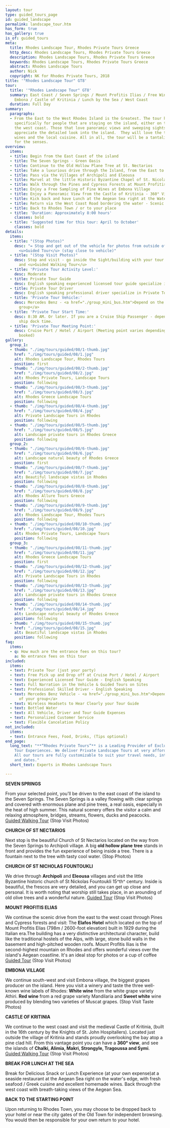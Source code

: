 ```yaml
---
layout: tour
type: guided_tours_page
id: guided_landscape
permalink: landscape_tour.htm
has_form: true
has_gallery: true
is_of: guided_tours
meta:
  title: Rhodes Landscape Tour, Rhodes Private Tours Greece
  http_desc: Rhodes Landscape Tours, Rhodes Private Tours Greece
  description: Rhodes Landscape Tours, Rhodes Private Tours Greece
  keywords: Rhodes Landscape Tours, Rhodes Private Tours Greece
  abstract: Rhodes Landscape Tours
  author: Nick
  copyright: NK for Rhodes Private Tours, 2018
title: '"Rhodes Landscape Tour" GT8'
tour:
  title: '"Rhodes Landscape Tour" GT8'
  summary: East Coast / Seven Springs / Mount Profitis Ilias / Free Wine Taste in
    Embona / Castle of Kritinia / Lunch by the Sea / West Coast
  duration: Full Day
summary:
  paragraphs:
  - From the East to the West Rhodes Island is the Greatest. The tour has been designed
    specifically for people that are staying on the island, either on the east or
    the west coast. Those that love panoramic views and sweeping sights will fully
    appreciate the detailed look into the island.  They will love the taste of the
    wines and the local cuisine. All in all, the tour will be a tantalizing feast
    for the senses.
overview:
  items:
  - title: Begin from the East Coast of the island
  - title: The Seven Springs - Green Oasis
  - title: Continue to the Old Hollow Plane Tree at St. Nectarios
  - title: Take a luxurious drive through the Island, from the East to the West
  - title: Pass via the Villages of Archipoli and Eleousa
  - title: Marvel at the little Historic Byzantine Chapel of St. Nicolas Foundouklis
  - title: Walk through the Pines and Cypress Forests at Mount Profitis Ilias
  - title: Enjoy a Free Sampling of Fine Wines at Embona Village
  - title: Enjoy a Panoramic View from the Castle of Kritinia - 360° View
  - title: Kick back and have Lunch at the Aegean Sea right at the Water’s Edge
  - title: Return via the West Coast Road bordering the water - Scenic
  - title: Back to Rhodes Town / or to your place
  - title: 'Duration: Approximately 8:00 hours'
    classes: bold
  - title: 'Suggested time for this tour: April to October'
    classes: bold
details:
  items:
  - title: "(Stop Photos)"
    desc: "= Stop and get out of the vehicle for photos from outside of the Sight/Building
      <u>Guided Tour</u> (stay close to vehicle)"
  - title: "(Stop Visit Photos)"
    desc: Stop and visit - go inside the Sight/building with your tour guide for photos
      and <u>Guided Walking Tour</u>
  - title: 'Private Tour Activity Level:'
    desc: Moderate
  - title: Private Tour Guide
    desc: English speaking experienced licensed tour guide specialize in Private Tours
  - title: Private Tour Driver
    desc: English speaking professional driver specialize in Private Tours
  - title: 'Private Tour Vehicle:'
    desc: Mercedes Benz - <a href="./group_mini_bus.htm">Depend on the size of your
      group</a>
  - title: 'Private Tour Start Time:'
    desc: 8:30 AM. Or later. If you are a Cruise Ship Passenger - depend on your cruise
      ship dock time.
  - title: 'Private Tour Meeting Point:'
    desc: Cruise Port / Hotel / Airport (Meeting point varies depending on option
      booked)
gallery:
  group_1:
  - thumb: "./img/tours/guided/08/1-thumb.jpg"
    href: "./img/tours/guided/08/1.jpg"
    alt: Rhodes Landscape Tour, Rhodes Tours
    position: first
  - thumb: "./img/tours/guided/08/2-thumb.jpg"
    href: "./img/tours/guided/08/2.jpg"
    alt: Rhodes Private Tours, Landscape Tours
    position: following
  - thumb: "./img/tours/guided/08/3-thumb.jpg"
    href: "./img/tours/guided/08/3.jpg"
    alt: Rhodes Greece Landscape Tours
    position: following
  - thumb: "./img/tours/guided/08/4-thumb.jpg"
    href: "./img/tours/guided/08/4.jpg"
    alt: Private Landscape Tours in Rhodes
    position: following
  - thumb: "./img/tours/guided/08/5-thumb.jpg"
    href: "./img/tours/guided/08/5.jpg"
    alt: Landscape private tours in Rhodes Greece
    position: following
  group_2:
  - thumb: "./img/tours/guided/08/6-thumb.jpg"
    href: "./img/tours/guided/08/6.jpg"
    alt: Landscape natural beauty of Rhodes Greece
    position: first
  - thumb: "./img/tours/guided/08/7-thumb.jpg"
    href: "./img/tours/guided/08/7.jpg"
    alt: Beautiful landscape vistas in Rhodes
    position: following
  - thumb: "./img/tours/guided/08/8-thumb.jpg"
    href: "./img/tours/guided/08/8.jpg"
    alt: Rhodes Allure Tours Greece
    position: following
  - thumb: "./img/tours/guided/08/9-thumb.jpg"
    href: "./img/tours/guided/08/9.jpg"
    alt: Rhodes Landscape Tour, Rhodes Tours
    position: following
  - thumb: "./img/tours/guided/08/10-thumb.jpg"
    href: "./img/tours/guided/08/10.jpg"
    alt: Rhodes Private Tours, Landscape Tours
    position: following
  group_3:
  - thumb: "./img/tours/guided/08/11-thumb.jpg"
    href: "./img/tours/guided/08/11.jpg"
    alt: Rhodes Greece Landscape Tours
    position: first
  - thumb: "./img/tours/guided/08/12-thumb.jpg"
    href: "./img/tours/guided/08/12.jpg"
    alt: Private Landscape Tours in Rhodes
    position: following
  - thumb: "./img/tours/guided/08/13-thumb.jpg"
    href: "./img/tours/guided/08/13.jpg"
    alt: Landscape private tours in Rhodes Greece
    position: following
  - thumb: "./img/tours/guided/08/14-thumb.jpg"
    href: "./img/tours/guided/08/14.jpg"
    alt: Landscape natural beauty of Rhodes Greece
    position: following
  - thumb: "./img/tours/guided/08/15-thumb.jpg"
    href: "./img/tours/guided/08/15.jpg"
    alt: Beautiful landscape vistas in Rhodes
    position: following
faq:
  items:
  - q: How much are the entrance fees on this tour?
    a: No entrance fees on this tour
included:
  items:
  - text: Private Tour (just your party)
  - text: Free Pick up and Drop off at Cruise Port / Hotel / Airport
  - text: Experienced Licensed Tour Guide - English Speaking
  - text: Full Narration in the Vehicle & Guided Tours on Sites
  - text: Professional Skilled Driver - English Speaking
  - text: Mercedes Benz Vehicle - <a href="./group_mini_bus.htm">Depend on the size
      of your group</a>
  - text: Wireless Headsets to Hear Clearly your Tour Guide
  - text: Bottled Water
  - text: All Vehicle, Driver and Tour Guide Expenses
  - text: Personalized Customer Service
  - text: Flexible Cancelation Policy
not_included:
  items:
  - text: Entrance Fees, Food, Drinks, (Tips optional)
end_page:
  long_text: "**“Rhodes Private Tours”** is a Leading Provider of Exclusive and Personalized
    Tour Experiences. We deliver Private Landscape Tours at very affordable rates.
    All our tours are fully customizable to suit your travel needs, interests, schedules,
    and dates."
  short_text: Experts in Rhodes Landscape Tours

---
```

**SEVEN SPRINGS**

From your selected point, you'll be driven to the east coast of the island to the Seven Springs. The Seven Springs is a valley flowing with clear springs and covered with enormous plane and pine trees, a real oasis, especially in the heat of high summer.  This natural scenery offers the visitor a calm and relaxing atmosphere, bridges, streams, flowers, ducks and peacocks. <u>Guided Walking Tour</u> (Stop Visit Photos)

**CHURCH OF ST NECTARIOS**

Next stop is the beautiful Church of St Nectarios located on the way from the Seven Springs to Archipoli village. A big **old hollow plane** **tree** stands in front and provides the fun experience of being inside a tree. There is a fountain next to the tree with tasty cool water. (Stop Photos)

**CHURCH OF ST NICHOLAS FOUNTOUKLI**

We drive through **Archipoli** and **Eleousa** villages and visit the little Byzantine historic church of St Nickolas Fountoukli 15^th^ century. Inside is beautiful, the frescos are very detailed, and you can get up close and personal. It is worth noting that worship still takes place, in an arounding of old olive trees and a wonderful nature. <u>Guided Tour</u> (Stop Visit Photos)

**MOUNT PROFITIS ELIAS**

We continue the scenic drive from the east to the west coast through Pines and Cypress forests and visit:  The **Elafos Hotel** which located on the top of Mount Profitis Elias (798m / 2600-foot elevation) built in 1929 during the Italian era.The building has a very distinctive architectural character, build like the traditional hostels of the Alps, with large, stone build walls in the basement and high-pitched wooden roofs. Mount Profitis Ilias is the second-highest mountain on Rhodes and offers wonderful views over the island's Aegean coastline. It's an ideal stop for photos or a cup of coffee <u>Guided Tour</u> (Stop Visit Photos)

**EMBONA VILLAGE**

We continue south-west and visit Embona village, the biggest grapes producer on the island. Here you visit a winery and taste the three well-known wine labels of Rhodes: **White wine** from the white grape variety Athiri. **Red wine** from a red grape variety Mandilaria and **Sweet white** wine produced by blending two varieties of Muscat grapes. (Stop Visit Taste Photos)

**CASTLE OF KRITINIA**

We continue to the west coast and visit the medieval Castle of Kritinia, (built in the 16th century by the Knights of St. John Hospitallers). Located just outside the village of Kritinia and stands proudly overlooking the bay atop a pine clad hill. From this vantage point you can have a **360° view**, and see the islands of **Chalki, Alimia, Makri, Strongyle, Tragoussa and Symi**. <u>Guided Walking Tour</u> (Stop Visit Photos)

**BREAK FOR LUNCH AT THE SEA**

Break for Delicious Snack or Lunch Experience (at your own expense)at a seaside restaurant at the Aegean Sea right on the water's edge, with fresh seafood / Greek cuisine and excellent homemade wines.  Back through the west coast with breath-taking views of the Aegean Sea.

**BACK TO THE STARTING POINT**

Upon returning to Rhodes Town, you may choose to be dropped back to your hotel or near the city gates of the Old Town for independent browsing. You would then be responsible for your own return to your hotel.